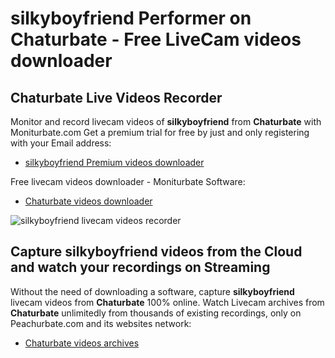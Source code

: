 # silkyboyfriend Performer on Chaturbate - Free LiveCam videos downloader

## Chaturbate Live Videos Recorder

Monitor and record livecam videos of **silkyboyfriend** from **Chaturbate** with Moniturbate.com
Get a premium trial for free by just and only registering with your Email address:
* [silkyboyfriend Premium videos downloader](https://moniturbate.com/request-demo-licence-key.html)

Free livecam videos downloader - Moniturbate Software:
* [Chaturbate videos downloader](https://moniturbate.com/moniturbate-download-software.html)

![silkyboyfriend livecam videos recorder](https://peachurnet.com/templates/moniturbate-software.png)


## Capture silkyboyfriend videos from the Cloud and watch your recordings on Streaming

Without the need of downloading a software, capture **silkyboyfriend** livecam videos from **Chaturbate** 100% online.
Watch Livecam archives from **Chaturbate** unlimitedly from thousands of existing recordings, only on Peachurbate.com and its websites network:
* [Chaturbate videos archives](https://peachurnet.com/)
